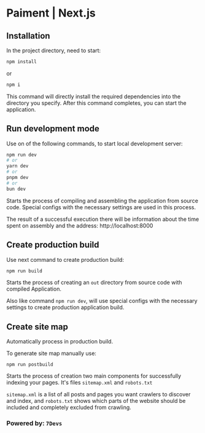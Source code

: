 # Paiment | Next.js

## Installation

In the project directory, need to start:

```bash
npm install  
```

or

```bash
npm i  
```

This command will directly install the required dependencies into the directory you specify. After this command
completes, you can start the application.


## Run development mode

Use on of the following commands, to start local development server:
```bash
npm run dev
# or
yarn dev
# or
pnpm dev
# or
bun dev
```

Starts the process of compiling and assembling the application from source code.
Special configs with the necessary settings are used in this process.

The result of a successful execution there will be information  about the time spent on assembly and the address: http://localhost:8000

## Create production build

Use next command to create production build:
```bash
npm run build
```

Starts the process of creating an `out` directory from source code with compiled Application.

Also like command `npm run dev`, will use special configs with the necessary settings to create production application build.

## Create site map
Automatically process in production build.

To generate site map manually use:
```
npm run postbuild
```

Starts the process of creation two main components for successfully indexing your pages. It's files ``sitemap.xml`` and ``robots.txt``

``sitemap.xml`` is a list of all posts and pages you want crawlers to discover and index, and ``robots.txt`` shows which
parts of the website should be included and completely excluded from crawling.


### Powered by: ``7Devs``
